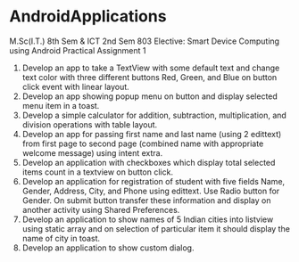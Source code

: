 # AndroidApplications
M.Sc(I.T.) 8th Sem & ICT 2nd Sem 803 Elective: Smart Device Computing using Android Practical Assignment 1

1. Develop an app to take a TextView with some default text and change text color with three different buttons Red, Green, and Blue on button click event with linear layout.
2. Develop an app showing popup menu on button and display selected menu item in a toast.
3. Develop a simple calculator for addition, subtraction, multiplication, and division operations with table layout.
4. Develop an app for passing first name and last name (using 2 edittext) from first page to second page (combined name with appropriate welcome message) using intent extra.
5. Develop an application with checkboxes which display total selected items count in a textview on button click.
6. Develop an application for registration of student with five fields Name, Gender, Address, City, and Phone using edittext. Use Radio button for Gender. On submit button transfer these information and display on another activity using Shared Preferences.
7. Develop an application to show names of 5 Indian cities into listview using static array and on selection of particular item it should display the name of city in toast.
8. Develop an application to show custom dialog.
